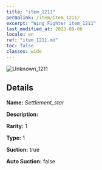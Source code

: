 ```yaml
---
title: "item_1211"
permalink: /item/item_1211/
excerpt: "Wing Fighter item_1211"
last_modified_at: 2023-09-06
locale: en
ref: "item_1211.md"
toc: false
classes: wide
---
```



 ![Unknown_1211](/images/item/Settlement_star_p.png)



## Details

 **Name:** *Settlement_star* 

 **Description:** 

 **Rarity:** 1 

 **Type:** 1 

 **Suction:** true 

 **Auto Suction:** false 


